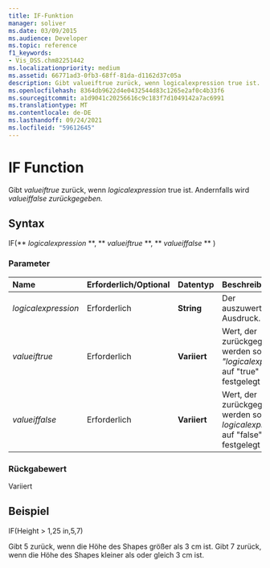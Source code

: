 ```yaml
---
title: IF-Funktion
manager: soliver
ms.date: 03/09/2015
ms.audience: Developer
ms.topic: reference
f1_keywords:
- Vis_DSS.chm82251442
ms.localizationpriority: medium
ms.assetid: 66771ad3-0fb3-68ff-81da-d1162d37c05a
description: Gibt valueiftrue zurück, wenn logicalexpression true ist. Andernfalls wird valueiffalse zurückgegeben.
ms.openlocfilehash: 8364db9622d4e0432544d83c1265e2af0c4b33f6
ms.sourcegitcommit: a1d9041c20256616c9c183f7d1049142a7ac6991
ms.translationtype: MT
ms.contentlocale: de-DE
ms.lasthandoff: 09/24/2021
ms.locfileid: "59612645"
---
```

# <a name="if-function"></a>IF Function

Gibt  _valueiftrue_ zurück, wenn  _logicalexpression_ true ist. Andernfalls wird _valueiffalse zurückgegeben._
  
## <a name="syntax"></a>Syntax

IF(** *logicalexpression* **, ** *valueiftrue* **, ** *valueiffalse* ** ) 
  
### <a name="parameters"></a>Parameter

|**Name**|**Erforderlich/Optional**|**Datentyp**|**Beschreibung**|
|:-----|:-----|:-----|:-----|
| _logicalexpression_ <br/> |Erforderlich  <br/> |**String** <br/> |Der auszuwertende Ausdruck.  <br/> |
| _valueiftrue_ <br/> |Erforderlich  <br/> |**Variiert** <br/> |Wert, der zurückgegeben werden soll, wenn  _"logicalexpression"_ auf "true" festgelegt ist.  <br/> |
| _valueiffalse_ <br/> |Erforderlich  <br/> |**Variiert** <br/> | Wert, der zurückgegeben werden soll, wenn  _logicalexpression_ auf "false" festgelegt ist.  <br/> |
   
### <a name="return-value"></a>Rückgabewert

Variiert
  
## <a name="example"></a>Beispiel

IF(Height \> 1,25 in,5,7)
  
Gibt 5 zurück, wenn die Höhe des Shapes größer als 3 cm ist. Gibt 7 zurück, wenn die Höhe des Shapes kleiner als oder gleich 3 cm ist.
  

